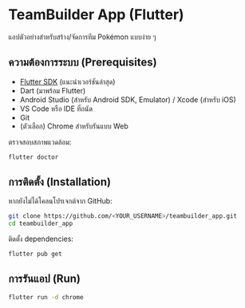 # TeamBuilder App (Flutter)

แอปตัวอย่างสำหรับสร้าง/จัดการทีม Pokémon แบบง่าย ๆ 

##  ความต้องการระบบ (Prerequisites)

* [Flutter SDK](https://docs.flutter.dev/get-started/install) (แนะนำเวอร์ชันล่าสุด)
* Dart (มาพร้อม Flutter)
* Android Studio (สำหรับ Android SDK, Emulator) / Xcode (สำหรับ iOS)
* VS Code หรือ IDE ที่ถนัด
* Git
* (ตัวเลือก) Chrome สำหรับรันแบบ Web

ตรวจสอบสภาพแวดล้อม:

```bash
flutter doctor
```

## การติดตั้ง (Installation)

หากยังไม่ได้โคลนโปรเจกต์จาก GitHub:

```bash
git clone https://github.com/<YOUR_USERNAME>/teambuilder_app.git
cd teambuilder_app
```

ติดตั้ง dependencies:

```bash
flutter pub get
```

##  การรันแอป (Run)

```bash
flutter run -d chrome
```

